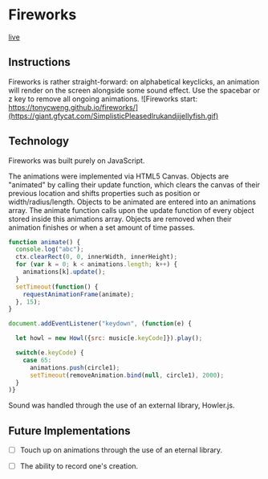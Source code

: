 # Fireworks

[live](https://tonycweng.github.io/fireworks/)

## Instructions

Fireworks is rather straight-forward: on alphabetical keyclicks, an animation will render on the screen alongside some sound effect. Use the spacebar or z key to remove all ongoing animations.
![Fireworks start: https://tonycweng.github.io/fireworks/](https://giant.gfycat.com/SimplisticPleasedIrukandjijellyfish.gif)
## Technology

Fireworks was built purely on JavaScript.

The animations were implemented via HTML5 Canvas. Objects are "animated" by calling their update function, which clears the canvas of their previous location and shifts properties such as position or width/radius/length. Objects to be animated are entered into an animations array. The animate function calls upon the update function of every object stored inside this animations array. Objects are removed when their animation finishes or when a set amount of time passes.

```Javascript
function animate() {
  console.log("abc");
  ctx.clearRect(0, 0, innerWidth, innerHeight);
  for (var k = 0; k < animations.length; k++) {
    animations[k].update();
  }
  setTimeout(function() {
    requestAnimationFrame(animate);
  }, 15);
}
```



```Javascript
document.addEventListener("keydown", (function(e) {

  let howl = new Howl({src: music[e.keyCode]}).play();

  switch(e.keyCode) {
    case 65:
      animations.push(circle1);
      setTimeout(removeAnimation.bind(null, circle1), 2000);
  }
)}
```

Sound was handled through the use of an external library, Howler.js.

## Future Implementations

- [ ] Touch up on animations through the use of an eternal library.

- [ ] The ability to record one's creation.
